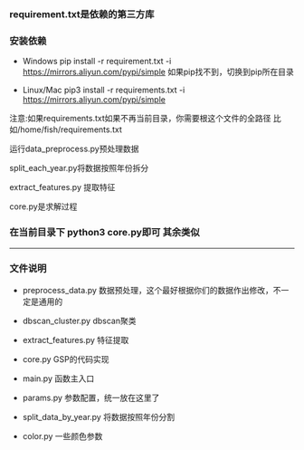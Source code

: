 ### requirement.txt是依赖的第三方库

### 安装依赖
+ Windows
pip install -r requirement.txt -i https://mirrors.aliyun.com/pypi/simple
如果pip找不到，切换到pip所在目录

+ Linux/Mac
pip3 install -r requirements.txt -i https://mirrors.aliyun.com/pypi/simple

注意:如果requirements.txt如果不再当前目录，你需要根这个文件的全路径 比如/home/fish/requirements.txt

运行data_preprocess.py预处理数据

split_each_year.py将数据按照年份拆分

extract_features.py 提取特征

core.py是求解过程

### 在当前目录下 python3 core.py即可 其余类似
---


### 文件说明
+ preprocess_data.py  数据预处理，这个最好根据你们的数据作出修改，不一定是通用的
+ dbscan_cluster.py  dbscan聚类

+ extract_features.py 特征提取

+ core.py GSP的代码实现

+ main.py 函数主入口
+ params.py  参数配置，统一放在这里了
+ split_data_by_year.py 将数据按照年份分割
+ color.py 一些颜色参数

